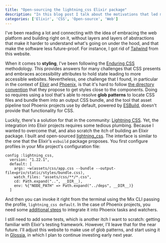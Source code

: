 ```yaml
---
title: "Open-sourcing the lightning_css Elixir package"
description: "In this blog post I talk about the motivations that led me to build and open-source lightning_css, an Elixir package to bring a more advanced CSS bundler to Elixir and Phoenix projects."
categories: ['Elixir', 'CSS', 'Open-source', 'Web']
---
```


I've been reading a lot and connecting with the idea of embracing the web platform and building right on it,
without layers and layers of abstractions that make it harder to understand what's going on under the hood,
and that make the software less future-proof.
For instance,
I got rid of [Tailwind](/blog/2023/11/21/peeling-layers) from this website.

When it comes to **styling**,
I've been following the [Enduring CSS](https://ecss.benfrain.com/chapter5.html) methodology.
This provides answers for many challenges that CSS presents and embraces accessibility attributes to hold state leading to more accessible websites.
Nevertheless,
one challenge that I found,
in particular in the context of [Elixir](https://elixir-lang.org) and [Phoenix](https://www.phoenixframework.org),
is that it's hard to follow [the directory convention](https://ecss.benfrain.com) that they propose to get styles close to the components.
Doing so requires using a tool that's able to resolve **glob patterns** to locate CSS files and bundle them into an output CSS bundle,
and the tool that asset pipeline tool Phoenix projects use by default,
powered by [ESBuild](https://esbuild.github.io),
doesn't provide that functionality for CSS.

Luckily, there's a solution for that in the community: [Lightning CSS](https://lightningcss.dev).
Yet, the integration into Elixir projects requires some tedious plumbing.
Because I wanted to overcome that, and also scratch the itch of building an Elixir package.
I built and open-sourced [lightning_css](https://github.com/glossia/lightning_css).
The interface is similar to the one that the Elixir's `esbuild` package proposes.
You first configure profiles in your Mix project's configuration file:

```language-elixir
config :lightning_css,
  version: "1.22.1",
  default: [
    args: ~w(assets/css/app.css --bundle --output-file=priv/static/styles/bundle.css),
    watch_files: "assets/css/**/*.css",
    cd: Path.expand("..", __DIR__),
    env: %{"NODE_PATH" => Path.expand("../deps", __DIR__)}
  ]
```

And then you can invoke it right from the terminal using the Mix CLI passing the profile, `lightning_css default`.
In the case of Phoenix projects, you need some [additional steps](https://github.com/glossia/lightning_css#phoenix) to integrate it into Phoenix tasks and watchers.

I still need to add some tests,
which is another itch I want to scratch: getting familiar with Elixir's testing framework.
However, I'll leave that for the near future.
I'll adjust this website to make use of glob patterns,
and start using it in [Glossia](https://glossia.ai),
in which I plan to continue investing early next year.

